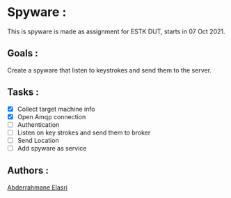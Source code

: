 # Spyware :

This is spyware is made as assignment for ESTK DUT, starts in 07 Oct 2021.

## Goals :

Create a spyware that listen to keystrokes and send them to the server.

## Tasks :

- [x] Collect target machine info
- [x] Open Amqp connection
- [ ] Authentication
- [ ] Listen on key strokes and send them to broker
- [ ] Send Location
- [ ] Add spyware as service

## Authors :

[Abderrahmane Elasri](https://github.com/Abderrahman-byte)
